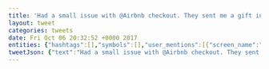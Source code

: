 ```yaml
---
title: 'Had a small issue with @Airbnb checkout. They sent me a gift instead of a coupon. Would love to see the a/b tests on that.'
layout: tweet
categories: tweets
date: Fri Oct 06 20:32:52 +0000 2017
entities: {"hashtags":[],"symbols":[],"user_mentions":[{"screen_name":"Airbnb","name":"Airbnb","id":17416571,"id_str":"17416571","indices":[23,30]}],"urls":[]}
tweetJson: {"text":"Had a small issue with @Airbnb checkout. They sent me a gift instead of a coupon. Would love to see the a/b tests on that."}
---
```

